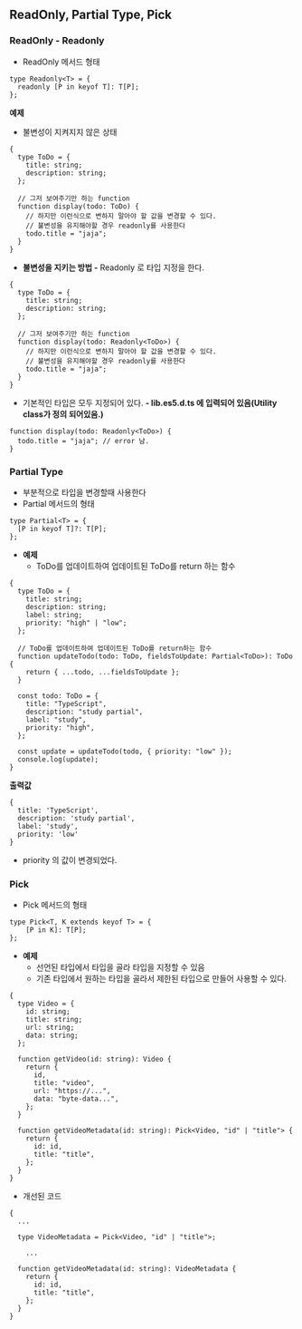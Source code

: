 ## ReadOnly, Partial Type, Pick

### ReadOnly - Readonly<T>

- ReadOnly 메서드 형태

```tsx
type Readonly<T> = {
  readonly [P in keyof T]: T[P];
};
```

**예제**

- 불변성이 지켜지지 않은 상태

```tsx
{
  type ToDo = {
    title: string;
    description: string;
  };

  // 그저 보여주기만 하는 function
  function display(todo: ToDo) {
    // 하지만 이런식으로 변하지 말아야 할 값을 변경할 수 있다.
    // 불변성을 유지해야할 경우 readonly를 사용한다
    todo.title = "jaja";
  }
}
```

- **불변성을 지키는 방법 -** Readonly<T> 로 타입 지정을 한다.

```tsx
{
  type ToDo = {
    title: string;
    description: string;
  };

  // 그저 보여주기만 하는 function
  function display(todo: Readonly<ToDo>) {
    // 하지만 이런식으로 변하지 말아야 할 값을 변경할 수 있다.
    // 불변성을 유지해야할 경우 readonly를 사용한다
    todo.title = "jaja";
  }
}
```

- 기본적인 타입은 모두 지정되어 있다.
  **- lib.es5.d.ts 에 입력되어 있음(Utility class가 정의 되어있음.)**

```tsx
function display(todo: Readonly<ToDo>) {
  todo.title = "jaja"; // error 남.
}
```

### Partial Type

- 부분적으로 타입을 변경할때 사용한다
- Partial 메서드의 형태

```tsx
type Partial<T> = {
  [P in keyof T]?: T[P];
};
```

- **예제**
  - ToDo를 업데이트하여 업데이트된 ToDo를 return 하는 함수

```tsx
{
  type ToDo = {
    title: string;
    description: string;
    label: string;
    priority: "high" | "low";
  };

  // ToDo를 업데이트하여 업데이트된 ToDo를 return하는 함수
  function updateTodo(todo: ToDo, fieldsToUpdate: Partial<ToDo>): ToDo {
    return { ...todo, ...fieldsToUpdate };
  }

  const todo: ToDo = {
    title: "TypeScript",
    description: "study partial",
    label: "study",
    priority: "high",
  };

  const update = updateTodo(todo, { priority: "low" });
  console.log(update);
}
```

**출력값**

```tsx
{
  title: 'TypeScript',
  description: 'study partial',
  label: 'study',
  priority: 'low'
}
```

- priority 의 값이 변경되었다.

### Pick

- Pick 메서드의 형태

```
type Pick<T, K extends keyof T> = {
    [P in K]: T[P];
};
```

- **예제**
  - 선언된 타입에서 타입을 골라 타입을 지정할 수 있음
  - 기존 타입에서 원하는 타입을 골라서 제한된 타입으로 만들어 사용할 수 있다.

```tsx
{
  type Video = {
    id: string;
    title: string;
    url: string;
    data: string;
  };

  function getVideo(id: string): Video {
    return {
      id,
      title: "video",
      url: "https://...",
      data: "byte-data...",
    };
  }

  function getVideoMetadata(id: string): Pick<Video, "id" | "title"> {
    return {
      id: id,
      title: "title",
    };
  }
}
```

- 개선된 코드

```tsx
{
  ...

  type VideoMetadata = Pick<Video, "id" | "title">;

	...

  function getVideoMetadata(id: string): VideoMetadata {
    return {
      id: id,
      title: "title",
    };
  }
}
```
